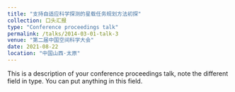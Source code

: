 ```yaml
---
title: "支持自适应科学探测的星载任务规划方法初探"
collection: 口头汇报
type: "Conference proceedings talk"
permalink: /talks/2014-03-01-talk-3
venue: "第二届中国空间科学大会"
date: 2021-08-22
location: "中国山西·太原"
---
```


This is a description of your conference proceedings talk, note the different field in type. You can put anything in this field.

